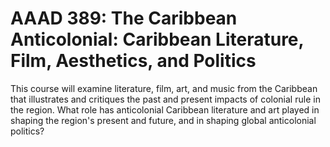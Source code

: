 # AAAD 389: The Caribbean Anticolonial: Caribbean Literature, Film, Aesthetics, and Politics

This course will examine literature, film, art, and music from the Caribbean that illustrates and critiques the past and present impacts of colonial rule in the region. What role has anticolonial Caribbean literature and art played in shaping the region's present and future, and in shaping global anticolonial politics?
